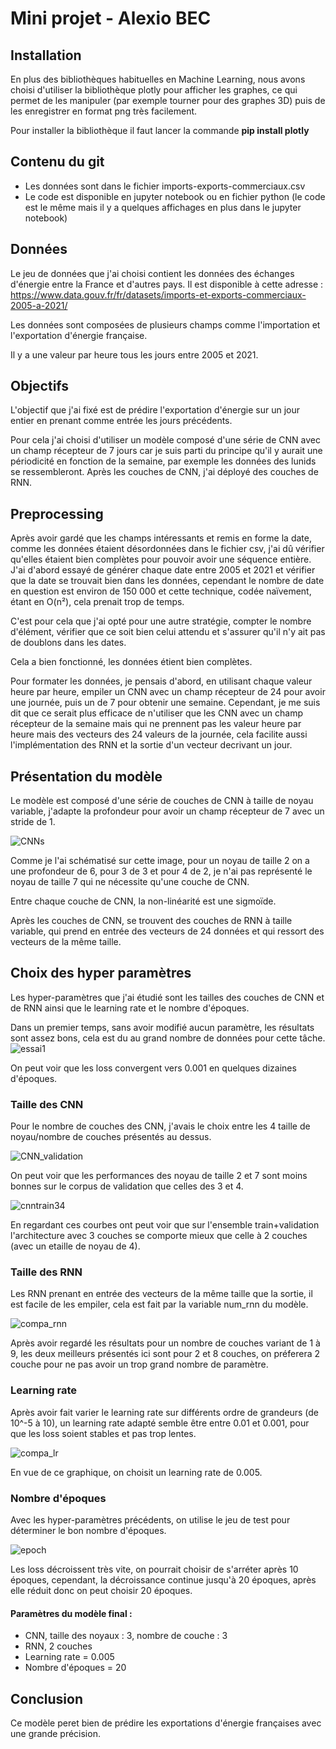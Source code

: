 # Mini projet - Alexio BEC

## Installation

En plus des bibliothèques habituelles en Machine Learning, nous avons choisi d'utiliser la bibliothèque plotly pour afficher les graphes, ce qui permet de les manipuler (par exemple tourner pour des graphes 3D) puis de les enregistrer en format png très facilement.

Pour installer la bibliothèque il faut lancer la commande **pip install plotly**

## Contenu du git

* Les données sont dans le fichier imports-exports-commerciaux.csv
* Le code est disponible en jupyter notebook ou en fichier python (le code est le même mais il y a quelques affichages en plus dans le jupyter notebook)
## Données

Le jeu de données que j'ai choisi contient les données des échanges d'énergie entre la France et d'autres pays. Il est disponible à cette adresse : https://www.data.gouv.fr/fr/datasets/imports-et-exports-commerciaux-2005-a-2021/

Les données sont composées de plusieurs champs comme l'importation et l'exportation d'énergie française.

Il y a une valeur par heure tous les jours entre 2005 et 2021.

## Objectifs

L'objectif que j'ai fixé est de prédire l'exportation d'énergie sur un jour entier en prenant comme entrée les jours précédents.

Pour cela j'ai choisi d'utiliser un modèle composé d'une série de CNN avec un champ récepteur de 7 jours car je suis parti du principe qu'il y aurait une périodicité en fonction de la semaine, par exemple les données des lunids se ressembleront. Après les couches de CNN, j'ai déployé des couches de RNN.

## Preprocessing

Après avoir gardé que les champs intéressants et remis en forme la date,  comme les données étaient désordonnées dans le fichier csv, j'ai dû vérifier qu'elles étaient bien complètes pour pouvoir avoir une séquence entière. J'ai d'abord essayé de générer chaque date entre 2005 et 2021 et vérifier que la date se trouvait bien dans les données, cependant le nombre de date en question est environ de 150 000 et cette technique, codée naïvement, étant en O(n²), cela prenait trop de temps.

C'est pour cela que j'ai opté pour une autre stratégie, compter le nombre d'élément, vérifier que ce soit bien celui attendu et s'assurer qu'il n'y ait pas de doublons dans les dates. 

Cela a bien fonctionné, les données étient bien complètes.

Pour formater les données, je pensais d'abord, en utilisant chaque valeur heure par heure, empiler un CNN avec un champ récepteur de 24 pour avoir une journée, puis un de 7 pour obtenir une semaine. Cependant, je me suis dit que ce serait plus efficace de n'utiliser que les CNN avec un champ récepteur de la semaine mais qui ne prennent pas les valeur heure par heure mais des vecteurs des 24 valeurs de la journée, cela facilite aussi l'implémentation des RNN et la sortie d'un vecteur decrivant un jour.


## Présentation du modèle

Le modèle est composé d'une série de couches de CNN à taille de noyau variable, j'adapte la profondeur pour avoir un champ récepteur de 7 avec un stride de 1.

![CNNs](https://github.com/alexiobec/deep_learning_mini_projet/blob/main/img/CNN.png?raw=true)

Comme je l'ai schématisé sur cette image, pour un noyau de taille 2 on a une profondeur de 6, pour 3 de 3 et pour 4 de 2, je n'ai pas représenté le noyau de taille 7 qui ne nécessite qu'une couche de CNN.

Entre chaque couche de CNN, la non-linéarité est une sigmoïde.

Après les couches de CNN, se trouvent des couches de RNN à taille variable, qui prend en entrée des vecteurs de 24 données et qui ressort des vecteurs de la même taille.

## Choix des hyper paramètres

Les hyper-paramètres que j'ai étudié sont les tailles des couches de CNN et de RNN ainsi que le learning rate et le nombre d'époques.

Dans un premier temps, sans avoir modifié aucun paramètre, les résultats sont assez bons, cela est du au grand nombre de données pour cette tâche. 
![essai1](https://github.com/alexiobec/deep_learning_mini_projet/blob/main/img/essai1.png?raw=true)

On peut voir que les loss convergent vers 0.001 en quelques dizaines d'époques.


### Taille des CNN

Pour le nombre de couches des CNN, j'avais le choix entre les 4 taille de noyau/nombre de couches présentés au dessus.

![CNN_validation](https://github.com/alexiobec/deep_learning_mini_projet/blob/main/img/CNN_validation.png?raw=true)

On peut voir que les performances des noyau de taille 2 et 7 sont moins bonnes sur le corpus de validation que celles des 3 et 4.

![cnntrain34](https://github.com/alexiobec/deep_learning_mini_projet/blob/main/img/cnntrain34.png?raw=true)

En regardant ces courbes ont peut voir que sur l'ensemble train+validation l'architecture avec 3 couches se comporte mieux que celle à 2 couches (avec un etaille de noyau de 4).

### Taille des RNN

Les RNN prenant en entrée des vecteurs de la même taille que la sortie, il est facile de les empiler, cela est fait par la variable num_rnn du modèle.

![compa_rnn](https://github.com/alexiobec/deep_learning_mini_projet/blob/main/img/compa_rnn.png?raw=true)

Après avoir regardé les résultats pour un nombre de couches variant de 1 à 9, les deux meilleurs présentés ici sont pour 2 et 8 couches, on préferera 2 couche pour ne pas avoir un trop grand nombre de paramètre.

### Learning rate

Après avoir fait varier le learning rate sur différents ordre de grandeurs (de 10^-5 à 10), un learning rate adapté semble être entre 0.01 et 0.001, pour que les loss soient stables et pas trop lentes.

![compa_lr](https://github.com/alexiobec/deep_learning_mini_projet/blob/main/img/compa_lr.png?raw=true)

En vue de ce graphique, on choisit un learning rate de 0.005.

### Nombre d'époques

Avec les hyper-paramètres précédents, on utilise le jeu de test pour déterminer le bon nombre d'époques.

![epoch](https://github.com/alexiobec/deep_learning_mini_projet/blob/main/img/epoch.png?raw=true)

Les loss décroissent très vite, on pourrait choisir de s'arréter après 10 époques, cependant, la décroissance continue jusqu'à 20 époques, après elle réduit donc on peut choisir 20 époques.

#### Paramètres du modèle final :
  * CNN, taille des noyaux : 3, nombre de couche : 3
  * RNN, 2 couches
  * Learning rate = 0.005
  * Nombre d'époques = 20

## Conclusion

Ce modèle peret bien de prédire les exportations d'énergie françaises avec une grande précision.
